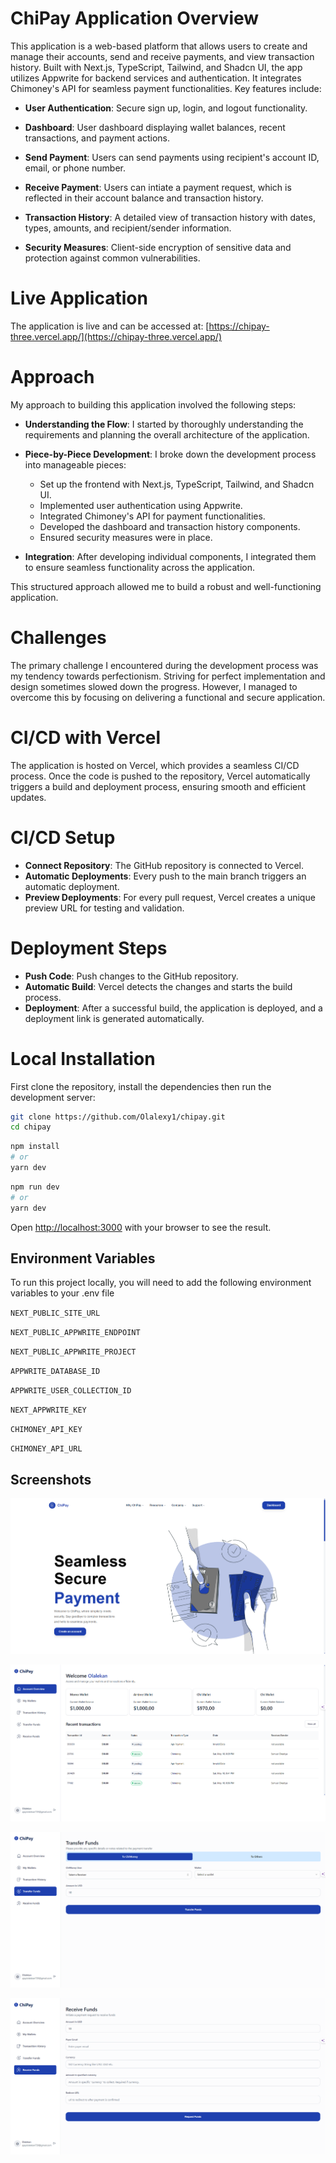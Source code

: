 
# **ChiPay Application Overview**

This application is a web-based platform that allows users to create and manage their accounts, send and receive payments, and view transaction history. Built with Next.js, TypeScript, Tailwind, and Shadcn UI, the app utilizes Appwrite for backend services and authentication. It integrates Chimoney's API for seamless payment functionalities. Key features include:

- **User Authentication**: Secure sign up, login, and logout functionality.

- **Dashboard**: User dashboard displaying wallet balances, recent transactions, and payment actions.

- **Send Payment**: Users can send payments using recipient's account ID, email, or phone number.

- **Receive Payment**: Users can intiate a payment request, which is reflected in their account balance and transaction history.

- **Transaction History**: A detailed view of transaction history with dates, types, amounts, and recipient/sender information.

- **Security Measures**: Client-side encryption of sensitive data and protection against common vulnerabilities.

# Live Application

The application is live and can be accessed at: [https://chipay-three.vercel.app/](https://chipay-three.vercel.app/)

# Approach

My approach to building this application involved the following steps:

- **Understanding the Flow**: I started by thoroughly understanding the requirements and planning the overall architecture of the application.
- **Piece-by-Piece Development**: I broke down the development process into manageable pieces:
	- Set up the frontend with Next.js, TypeScript, Tailwind, and Shadcn UI.
	- Implemented user authentication using Appwrite.
	- Integrated Chimoney's API for payment functionalities.
	- Developed the dashboard and transaction history components.
	- Ensured security measures were in place.

- **Integration**: After developing individual components, I integrated them to ensure seamless functionality across the application.

This structured approach allowed me to build a robust and well-functioning application.

# Challenges

The primary challenge I encountered during the development process was my tendency towards perfectionism. Striving for perfect implementation and design sometimes slowed down the progress. However, I managed to overcome this by focusing on delivering a functional and secure application.

# CI/CD with Vercel

The application is hosted on Vercel, which provides a seamless CI/CD process. Once the code is pushed to the repository, Vercel automatically triggers a build and deployment process, ensuring smooth and efficient updates.

# CI/CD Setup

- **Connect Repository**: The GitHub repository is connected to Vercel.
- **Automatic Deployments**: Every push to the main branch triggers an automatic deployment.
- **Preview Deployments**: For every pull request, Vercel creates a unique preview URL for testing and validation.

# Deployment Steps

- **Push Code**: Push changes to the GitHub repository.
- **Automatic Build**: Vercel detects the changes and starts the build process.
- **Deployment**: After a successful build, the application is deployed, and a deployment link is generated automatically.

# Local Installation

First clone the repository, install the dependencies then run the development server:

```bash
git clone https://github.com/Olalexy1/chipay.git
cd chipay
```

```bash
npm install
# or
yarn dev
```

```bash
npm run dev
# or
yarn dev
```

Open [http://localhost:3000](http://localhost:3000) with your browser to see the result.

## Environment Variables

To run this project locally, you will need to add the following environment variables to your .env file

`NEXT_PUBLIC_SITE_URL`

`NEXT_PUBLIC_APPWRITE_ENDPOINT`

`NEXT_PUBLIC_APPWRITE_PROJECT`

`APPWRITE_DATABASE_ID`

`APPWRITE_USER_COLLECTION_ID`

`NEXT_APPWRITE_KEY`

`CHIMONEY_API_KEY`

`CHIMONEY_API_URL`

## Screenshots

![ScreenShot](/public/images/chipayImg1.png)

![ScreenShot](/public/images/chipayImg2.png)

![ScreenShot](/public/images/chipayImg3.png)

![ScreenShot](/public/images/chipayImg4.png)


